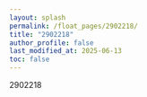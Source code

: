 ```yaml
---
layout: splash
permalink: /float_pages/2902218/
title: "2902218"
author_profile: false
last_modified_at: 2025-06-13
toc: false
---
```

 
2902218
